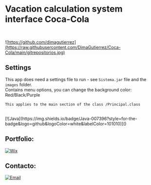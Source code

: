# Vacation calculation system interface Coca-Cola
</br>

![https://github.com/dimagutierrez](https://raw.githubusercontent.com/DimaGutierrez/Coca-Cola/main/gitrepositorios.jpg)
</br>
## Settings
This app does need a settings file to run - see `Sistema.jar` file and the `images` folder.
</br>
Contains menu options, you can change the background color: Red/Black/Purple
</br>
```
This applies to the main section of the class /Principal.class
```
</br>
[![Java](https://img.shields.io/badge/Java-007396?style=for-the-badge&logo=github&logoColor=white&labelColor=101010)]()

## Portfolio:
[![Wix](https://img.shields.io/badge/wix🔥🔥🔥-DIMA>>JOBBOX-FA7343?style=for-the-badge&logo=Wix&logoColor=white&labelColor=101010)](https://diegosurf.wixsite.com/diegorgutierrez)

## Contacto:
[![Email](https://img.shields.io/badge/diegorgutierrez@live.com.ar-email_personal-FA7343?style=for-the-badge&logo=github&logoColor=white&labelColor=101010)](mailto:diegorgutierrez@live.com.ar)
</br>
